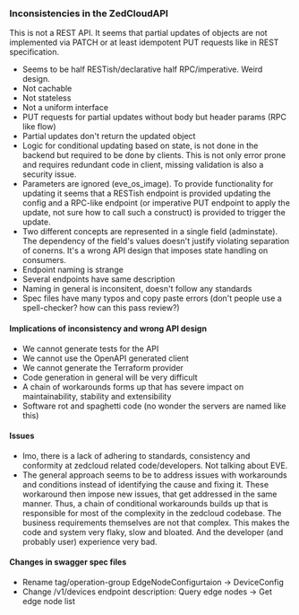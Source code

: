### Inconsistencies in the ZedCloudAPI
This is not a REST API. It seems that partial updates of objects are not implemented via PATCH or at least idempotent PUT requests like in REST specification.
- Seems to be half RESTish/declarative half RPC/imperative. Weird design.
- Not cachable
- Not stateless
- Not a uniform interface
- PUT requests for partial updates without body but header params (RPC like flow)
- Partial updates don't return the updated object
- Logic for conditional updating based on state, is not done in the backend but required to be done by clients. This is not only error prone and requires redundant code in client, missing validation is also a security issue.
- Parameters are ignored (eve_os_image). To provide functionality for updating it seems that a RESTish endpoint is provided updating the config and a RPC-like  endpoint (or imperative PUT endpoint to apply the update, not sure how to call such a construct) is provided to trigger the update.
- Two different concepts are represented in a single field (adminstate). The dependency of the field's values doesn't justify violating separation of conerns. It's a wrong API design that imposes state handling on consumers.
- Endpoint naming is strange
- Several endpoints have same description
- Naming in general is inconsitent, doesn't follow any standards
- Spec files have many typos and copy paste errors (don't people use a spell-checker? how can this pass review?)

#### Implications of inconsistency and wrong API design
- We cannot generate tests for the API
- We cannot use the OpenAPI generated client
- We cannot generate the Terraform provider
- Code generation in general will be very difficult
- A chain of workarounds forms up that has severe impact on maintainability, stability and extensibility
- Software rot and spaghetti code (no wonder the servers are named like this)

#### Issues
- Imo, there is a lack of adhering to standards, consistency and conformity at zedcloud related code/developers. Not talking about EVE.
- The general approach seems to be to address issues with workarounds and conditions instead of identifying the cause and fixing it. These workaround then impose new issues, that get addressed in the same manner. Thus, a chain of conditional workarounds builds up that is responsible for most of the complexity in the zedcloud codebase. The business requirements themselves are not that complex. This makes the code and system very flaky, slow and bloated. And the developer (and probably user) experience very bad.

#### Changes in swagger spec files
- Rename tag/operation-group EdgeNodeConfigurtaion -> DeviceConfig
- Change /v1/devices endpoint description: Query edge nodes -> Get edge node list
